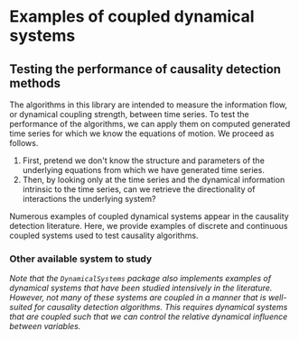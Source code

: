 # Examples of coupled dynamical systems

## Testing the performance of causality detection methods
The algorithms in this library are intended to measure the information flow, or dynamical coupling strength, between time series. To test the performance of the algorithms, we can apply them on computed generated time series for which we know the equations of motion.
We proceed as follows.

1. First, pretend we don't know the structure and parameters of the underlying equations from which we have generated time series.
2. Then, by looking only at the time series and the dynamical information intrinsic to the time series, can we retrieve the directionality of interactions the underlying system?

Numerous examples of coupled dynamical systems appear in the causality detection literature. Here, we provide examples of discrete and continuous coupled systems used to test causality algorithms.

### Other available system to study
*Note that the `DynamicalSystems` package also implements examples of dynamical systems that have been studied intensively in the literature. However, not many of these systems are coupled in a manner that is well-suited for causality detection algorithms. This requires dynamical systems that are coupled such that we can control the relative dynamical influence between variables.*
